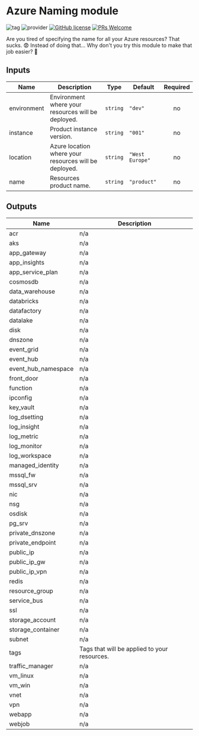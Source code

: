 # Azure Naming module

![tag](https://img.shields.io/badge/tag-0.1-green) ![provider](https://img.shields.io/badge/Provider-AzureRM-blue) [![GitHub license](https://img.shields.io/github/license/Naereen/StrapDown.js.svg)](https://github.com/Naereen/StrapDown.js/blob/master/LICENSE) [![PRs Welcome](https://img.shields.io/badge/PRs-welcome-brightgreen.svg?style=flat-square)](http://makeapullrequest.com)



Are you tired of specifying the name for all your Azure resources? That sucks. :fearful:
Instead of doing that... Why don't you try this module to make that job easier? :ok_person:

## Inputs

| Name | Description | Type | Default | Required |
|------|-------------|------|---------|:--------:|
| environment | Environment where your resources will be deployed. | `string` | `"dev"` | no |
| instance | Product instance version. | `string` | `"001"` | no |
| location | Azure location where your resources will be deployed. | `string` | `"West Europe"` | no |
| name | Resources product name. | `string` | `"product"` | no |

## Outputs

| Name | Description |
|------|-------------|
| acr | n/a |
| aks | n/a |
| app\_gateway | n/a |
| app\_insights | n/a |
| app\_service\_plan | n/a |
| cosmosdb | n/a |
| data\_warehouse | n/a |
| databricks | n/a |
| datafactory | n/a |
| datalake | n/a |
| disk | n/a |
| dnszone | n/a |
| event\_grid | n/a |
| event\_hub | n/a |
| event\_hub\_namespace | n/a |
| front\_door | n/a |
| function | n/a |
| ipconfig | n/a |
| key\_vault | n/a |
| log\_dsetting | n/a |
| log\_insight | n/a |
| log\_metric | n/a |
| log\_monitor | n/a |
| log\_workspace | n/a |
| managed\_identity | n/a |
| mssql\_fw | n/a |
| mssql\_srv | n/a |
| nic | n/a |
| nsg | n/a |
| osdisk | n/a |
| pg\_srv | n/a |
| private\_dnszone | n/a |
| private\_endpoint | n/a |
| public\_ip | n/a |
| public\_ip\_gw | n/a |
| public\_ip\_vpn | n/a |
| redis | n/a |
| resource\_group | n/a |
| service\_bus | n/a |
| ssl | n/a |
| storage\_account | n/a |
| storage\_container | n/a |
| subnet | n/a |
| tags | Tags that will be applied to your resources. |
| traffic\_manager | n/a |
| vm\_linux | n/a |
| vm\_win | n/a |
| vnet | n/a |
| vpn | n/a |
| webapp | n/a |
| webjob | n/a |


